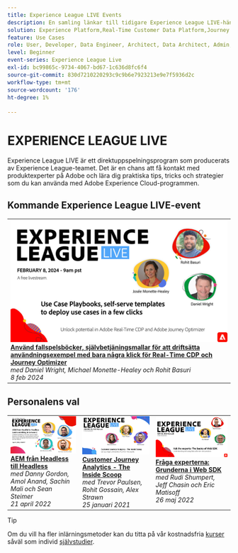 ```yaml
---
title: Experience League LIVE Events
description: En samling länkar till tidigare Experience League LIVE-händelser
solution: Experience Platform,Real-Time Customer Data Platform,Journey Optimizer,Experience Manager,Target,Audience Manager,Analytics
feature: Use Cases
role: User, Developer, Data Engineer, Architect, Data Architect, Admin, Leader
level: Beginner
event-series: Experience League Live
exl-id: bc99865c-9734-4067-bd67-1c636d8fc6f4
source-git-commit: 830d7210220293c9c9b6e7923213e9e7f5936d2c
workflow-type: tm+mt
source-wordcount: '176'
ht-degree: 1%

---
```


# EXPERIENCE LEAGUE LIVE

Experience League LIVE är ett direktuppspelningsprogram som producerats av Experience League-teamet.  Det är en chans att få kontakt med produktexperter på Adobe och lära dig praktiska tips, tricks och strategier som du kan använda med Adobe Experience Cloud-programmen.

<div id="upcoming-events">

## Kommande Experience League LIVE-event

<table>
<tr>
  <td style="vertical-align: top;"><a href="episodes/exl-live-episode-02-08-24.md">
      <img alt="Experience League LIVE feb 08" src="episodes/assets/WebBanner-Feb08-2024.jpg">
    </a>
    <div>
      <a href="episodes/exl-live-episode-02-08-24.md">
        <strong>Använd fallspelsböcker, självbetjäningsmallar för att driftsätta användningsexempel med bara några klick för Real-Time CDP och Journey Optimizer</strong>
      </a>
      <br/><em>med Daniel Wright, Michael Monette-Healey och Rohit Basuri</em>
      <br/><em>8 feb 2024</em>
    </div>
  </td>
</tr>
</table>


</div>

<div id="recs-overview-body-1"></div>
<div id="recs-overview-body-2"></div>
<div id="recs-overview-body-3"></div>
<div id="recs-overview-body-4"></div>
<div id="recs-overview-body-5"></div>
<div id="recs-overview-body-6"></div>

<div id="past-events">


</div>

## Personalens val

<table style="max-width: 1214px;">

<tr>
  <td style="vertical-align: top;"><a href="episodes/exl-live-episode-04-21-22.md">
      <img alt="Experience League LIVE 21 april" src="assets/youtube-thumbnails/april-21-yt.jpg">
    </a>
    <div>
      <a href="/help/experience-league-live/episodes/exl-live-episode-04-21-22.md">
        <strong>AEM från Headless till Headless</strong>
      </a>
      <br/><em>med Danny Gordon, Amol Anand, Sachin Mali och Sean Steimer</em>
      <br/><em>21 april 2022</em>
    </div>
  </td>

<td style="vertical-align: top;">
    <a href="episodes/exl-live-episode-08.md">
      <img alt="Experience League LIVE ep8" src="./assets/youtube-thumbnails/jan-25-yt.jpg">
    </a>
    <div>
      <a href="episodes/exl-live-episode-08.md"><strong>Customer Journey Analytics - The Inside Scoop</strong></a>
      <br/><em>med Trevor Paulsen, Rohit Gossain, Alex Strawn</em>
      <br/><em>25 januari 2021</em>
    </div>
  </td>

<td style="vertical-align: top;">
    <a href="episodes/exl-live-episode-05-26-22.md">
      <img alt="Experience League LIVE 26 maj" src="assets/May26_exl_live_banner_web_1920_WebBanner.png">
    </a>
    <div>
      <a href="episodes/exl-live-episode-05-26-22.md">
        <strong>Fråga experterna: Grunderna i Web SDK</strong>
      </a>
      <br/><em>med Rudi Shumpert, Jeff Chasin och Eric Matisoff</em>
      <br/><em>26 maj 2022</em>
    </div>
  </td>
  </tr>

</table>


>[!TIP]
>
>Om du vill ha fler inlärningsmetoder kan du titta på vår kostnadsfria [kurser](https://experienceleague.adobe.com/#dashboard/learning) såväl som individ [självstudier](https://experienceleague.adobe.com/docs/home-tutorials.html).
